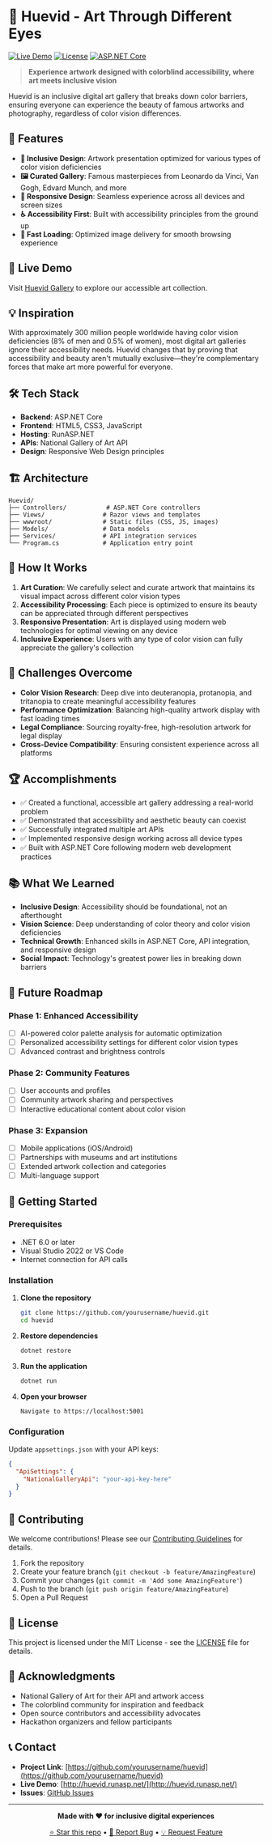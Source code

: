 # 🎨 Huevid - Art Through Different Eyes

[![Live Demo](https://img.shields.io/badge/Live%20Demo-Visit%20Site-blue?style=for-the-badge)](http://huevid.runasp.net/)
[![License](https://img.shields.io/badge/License-MIT-green?style=for-the-badge)](#license)
[![ASP.NET Core](https://img.shields.io/badge/ASP.NET%20Core-512BD4?style=for-the-badge&logo=dotnet&logoColor=white)](#tech-stack)

> **Experience artwork designed with colorblind accessibility, where art meets inclusive vision**

Huevid is an inclusive digital art gallery that breaks down color barriers, ensuring everyone can experience the beauty of famous artworks and photography, regardless of color vision differences.

## 🌟 Features

- **🎯 Inclusive Design**: Artwork presentation optimized for various types of color vision deficiencies
- **🖼️ Curated Gallery**: Famous masterpieces from Leonardo da Vinci, Van Gogh, Edvard Munch, and more
- **📱 Responsive Design**: Seamless experience across all devices and screen sizes
- **♿ Accessibility First**: Built with accessibility principles from the ground up
- **🚀 Fast Loading**: Optimized image delivery for smooth browsing experience

## 🚀 Live Demo

Visit [Huevid Gallery](http://huevid.runasp.net/) to explore our accessible art collection.

## 💡 Inspiration

With approximately 300 million people worldwide having color vision deficiencies (8% of men and 0.5% of women), most digital art galleries ignore their accessibility needs. Huevid changes that by proving that accessibility and beauty aren't mutually exclusive—they're complementary forces that make art more powerful for everyone.

## 🛠️ Tech Stack

- **Backend**: ASP.NET Core
- **Frontend**: HTML5, CSS3, JavaScript
- **Hosting**: RunASP.NET
- **APIs**: National Gallery of Art API
- **Design**: Responsive Web Design principles

## 🏗️ Architecture

```
Huevid/
├── Controllers/           # ASP.NET Core controllers
├── Views/                # Razor views and templates
├── wwwroot/              # Static files (CSS, JS, images)
├── Models/               # Data models
├── Services/             # API integration services
└── Program.cs            # Application entry point
```

## 🎨 How It Works

1. **Art Curation**: We carefully select and curate artwork that maintains its visual impact across different color vision types
2. **Accessibility Processing**: Each piece is optimized to ensure its beauty can be appreciated through different perspectives
3. **Responsive Presentation**: Art is displayed using modern web technologies for optimal viewing on any device
4. **Inclusive Experience**: Users with any type of color vision can fully appreciate the gallery's collection

## 🚧 Challenges Overcome

- **Color Vision Research**: Deep dive into deuteranopia, protanopia, and tritanopia to create meaningful accessibility features
- **Performance Optimization**: Balancing high-quality artwork display with fast loading times
- **Legal Compliance**: Sourcing royalty-free, high-resolution artwork for legal display
- **Cross-Device Compatibility**: Ensuring consistent experience across all platforms

## 🏆 Accomplishments

- ✅ Created a functional, accessible art gallery addressing a real-world problem
- ✅ Demonstrated that accessibility and aesthetic beauty can coexist
- ✅ Successfully integrated multiple art APIs
- ✅ Implemented responsive design working across all device types
- ✅ Built with ASP.NET Core following modern web development practices

## 📚 What We Learned

- **Inclusive Design**: Accessibility should be foundational, not an afterthought
- **Vision Science**: Deep understanding of color theory and color vision deficiencies
- **Technical Growth**: Enhanced skills in ASP.NET Core, API integration, and responsive design
- **Social Impact**: Technology's greatest power lies in breaking down barriers

## 🔮 Future Roadmap

### Phase 1: Enhanced Accessibility
- [ ] AI-powered color palette analysis for automatic optimization
- [ ] Personalized accessibility settings for different color vision types
- [ ] Advanced contrast and brightness controls

### Phase 2: Community Features
- [ ] User accounts and profiles
- [ ] Community artwork sharing and perspectives
- [ ] Interactive educational content about color vision

### Phase 3: Expansion
- [ ] Mobile applications (iOS/Android)
- [ ] Partnerships with museums and art institutions
- [ ] Extended artwork collection and categories
- [ ] Multi-language support

## 🚀 Getting Started

### Prerequisites
- .NET 6.0 or later
- Visual Studio 2022 or VS Code
- Internet connection for API calls

### Installation

1. **Clone the repository**
   ```bash
   git clone https://github.com/yourusername/huevid.git
   cd huevid
   ```

2. **Restore dependencies**
   ```bash
   dotnet restore
   ```

3. **Run the application**
   ```bash
   dotnet run
   ```

4. **Open your browser**
   ```
   Navigate to https://localhost:5001
   ```

### Configuration

Update `appsettings.json` with your API keys:
```json
{
  "ApiSettings": {
    "NationalGalleryApi": "your-api-key-here"
  }
}
```

## 🤝 Contributing

We welcome contributions! Please see our [Contributing Guidelines](CONTRIBUTING.md) for details.

1. Fork the repository
2. Create your feature branch (`git checkout -b feature/AmazingFeature`)
3. Commit your changes (`git commit -m 'Add some AmazingFeature'`)
4. Push to the branch (`git push origin feature/AmazingFeature`)
5. Open a Pull Request

## 📄 License

This project is licensed under the MIT License - see the [LICENSE](LICENSE) file for details.

## 🙏 Acknowledgments

- National Gallery of Art for their API and artwork access
- The colorblind community for inspiration and feedback
- Open source contributors and accessibility advocates
- Hackathon organizers and fellow participants

## 📞 Contact

- **Project Link**: [https://github.com/yourusername/huevid](https://github.com/yourusername/huevid)
- **Live Demo**: [http://huevid.runasp.net/](http://huevid.runasp.net/)
- **Issues**: [GitHub Issues](https://github.com/yourusername/huevid/issues)

---

<div align="center">

**Made with ❤️ for inclusive digital experiences**

[⭐ Star this repo](https://github.com/yourusername/huevid) • [🐛 Report Bug](https://github.com/yourusername/huevid/issues) • [💡 Request Feature](https://github.com/yourusername/huevid/issues)

</div>

